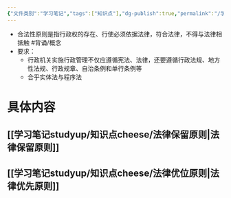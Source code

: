 ```yaml
---
{"文件类别":"学习笔记","tags":["知识点"],"dg-publish":true,"permalink":"/学习笔记studyup/知识点cheese/行政合法性原则/","dgPassFrontmatter":true,"noteIcon":"","created":"2024-09-26T14:50:40.102+08:00","updated":"2024-09-26T14:53:58.385+08:00"}
---
```


- 合法性原则是指行政权的存在、行使必须依据法律，符合法律，不得与法律相抵触 #背诵/概念 
- 要求：
	- 行政机关实施行政管理不仅应遵循宪法、法律，还要遵循行政法规、地方性法规、行政规章、自治条例和单行条例等
	- 合乎实体法与程序法

# 具体内容
## [[学习笔记studyup/知识点cheese/法律保留原则\|法律保留原则]]
## [[学习笔记studyup/知识点cheese/法律优位原则\|法律优先原则]]
